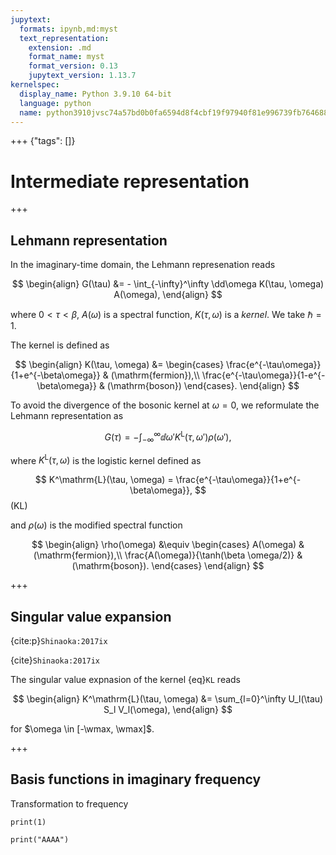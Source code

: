 ```yaml
---
jupytext:
  formats: ipynb,md:myst
  text_representation:
    extension: .md
    format_name: myst
    format_version: 0.13
    jupytext_version: 1.13.7
kernelspec:
  display_name: Python 3.9.10 64-bit
  language: python
  name: python3910jvsc74a57bd0b0fa6594d8f4cbf19f97940f81e996739fb7646882a419484c72d19e05852a7e
---
```


+++ {"tags": []}

# Intermediate representation

$\newcommand{\wmax}{{\omega_\mathrm{max}}}$
$\newcommand{\dd}{{\mathrm{d}}}$

+++

## Lehmann representation

In the imaginary-time domain, the Lehmann represenation reads

$$
\begin{align}
    G(\tau) &= - \int_{-\infty}^\infty \dd\omega K(\tau, \omega) A(\omega),
\end{align}
$$

where $0 < \tau < \beta$, $A(\omega)$ is a spectral function, $K(\tau, \omega)$ is a *kernel*.
We take $\hbar = 1$.

The kernel is defined as

$$
\begin{align}
    K(\tau, \omega) &=
    \begin{cases}
        \frac{e^{-\tau\omega}}{1+e^{-\beta\omega}} & (\mathrm{fermion}),\\
        \frac{e^{-\tau\omega}}{1-e^{-\beta\omega}} & (\mathrm{boson})
    \end{cases}.
\end{align}
$$

To avoid the divergence of the bosonic kernel at $\omega=0$, we reformulate the Lehmann representation as

$$
\begin{equation}
    G(\tau)= - \int_{-\infty}^\infty\dd{\omega'} K^\mathrm{L}(\tau,\omega') \rho(\omega'),\label{eq:friedholm2}
\end{equation}
$$

where $K^\mathrm{L}(\tau, \omega)$ is the logistic kernel defined as

$$
K^\mathrm{L}(\tau, \omega) =  \frac{e^{-\tau\omega}}{1+e^{-\beta\omega}},
$$ (KL)

and $\rho(\omega)$ is the modified spectral function

$$
\begin{align}
    \rho(\omega) &\equiv 
    \begin{cases}
        A(\omega) & (\mathrm{fermion}),\\
        \frac{A(\omega)}{\tanh(\beta \omega/2)} & (\mathrm{boson}).
    \end{cases}
\end{align}
$$

+++

## Singular value expansion

{cite:p}`Shinaoka:2017ix`

{cite}`Shinaoka:2017ix`

The singular value expnasion of the kernel {eq}`KL` reads

$$
\begin{align}
    K^\mathrm{L}(\tau, \omega) &= \sum_{l=0}^\infty U_l(\tau) S_l V_l(\omega),
\end{align}
$$

for $\omega \in [-\wmax, \wmax]$.

+++

## Basis functions in imaginary frequency

Transformation to frequency

```{code-cell} ipython3
print(1)
```

```{code-cell} ipython3
print("AAAA")
```

```{code-cell} ipython3

```
